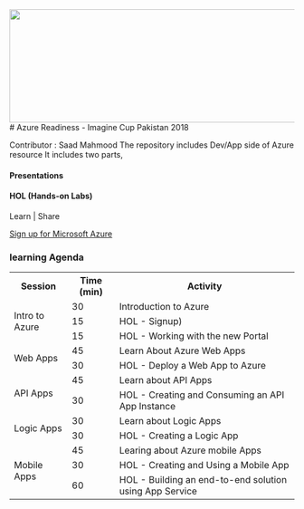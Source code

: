 <div class="container">

<div class="jumbotron">


<img src="https://compimaginestorageppe.blob.core.windows.net/localpages/pk/en-us/001--20180105-0709/banner.jpg" data-canonical-src="https://compimaginestorageppe.blob.core.windows.net/localpages/pk/en-us/001--20180105-0709/banner.jpg" width="550" height="200" />
# Azure Readiness - Imagine Cup Pakistan 2018

Contributor : Saad Mahmood 
The repository includes Dev/App side of Azure resource 
It includes two parts,
#### Presentations
#### HOL (Hands-on Labs)

Learn | Share 




[Sign up for Microsoft Azure](http://aka.ms/CloudCamp-AzureTrial)

</div>

<div class="panel panel-default">

<div class="panel-heading">

### learning Agenda

</div>

<div class="panel-body">

<table class="table table-bordered table-hover"><colgroup><col> <col> <col></colgroup>

<tbody>

<tr>

<th>Session</th>

<th>Time (min)</th>

<th>Activity</th>

</tr>

<tr>

<td rowspan="3">Intro to Azure</td>

<td>30</td>

<td>Introduction to Azure </td>

</tr>

<tr>

<td>15</td>

<td>HOL - Signup)</td>

</tr>

<tr>

<td>15</td>

<td>HOL - Working with the new Portal</td>

</tr>

<tr>

<td rowspan="2">Web Apps</td>

<td>45</td>

<td>Learn About Azure Web Apps</td>

</tr>

<tr>

<td>30</td>

<td>HOL - Deploy a Web App to Azure</td>

</tr>

<tr>

<td rowspan="2">API Apps</td>

<td>45</td>

<td>Learn about API Apps</td>

</tr>

<tr>

<td>30</td>

<td>HOL - Creating and Consuming an API App Instance</td>

</tr>

<tr>

<td rowspan="2">Logic Apps</td>

<td>30</td>

<td>Learn about Logic Apps</td>

</tr>

<tr>

<td>30</td>

<td>HOL - Creating a Logic App</td>

</tr>

<tr>

<td rowspan="3">Mobile Apps</td>

<td>45</td>

<td>Learing about Azure mobile Apps</td>

</tr>

<tr>

<td>30</td>

<td>HOL - Creating and Using a Mobile App</td>

</tr>

<tr>

<td>60</td>

<td>HOL - Building an end-to-end solution using App Service</td>

</tr>

</tbody>

</table>

</div>

</div>

<div class="panel panel-default">

<div class="panel-heading">

